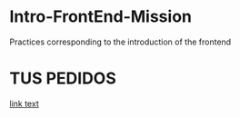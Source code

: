 # Intro-FrontEnd-Mission
Practices corresponding to the introduction of the frontend
<!DOCTYPE html>
<html lang="en">
<head>
    <meta charset="UTF-8">
    <meta http-equiv="X-UA-Compatible" content="IE=edge">
    <meta name="viewport" content="width=device-width, initial-scale=1.0">
    
</head>
<body>
    <h1>TUS PEDIDOS</h1>
    <a href="github.com">link text</a>
</body>
</html>
